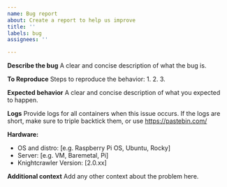 ```yaml
---
name: Bug report
about: Create a report to help us improve
title: ''
labels: bug
assignees: ''

---
```


**Describe the bug**
A clear and concise description of what the bug is.

**To Reproduce**
Steps to reproduce the behavior:
1.
2.
3.

**Expected behavior**
A clear and concise description of what you expected to happen.

**Logs**
Provide logs for all containers when this issue occurs.
If the logs are short, make sure to triple backtick them, or use https://pastebin.com/

**Hardware:**
 - OS and distro: [e.g. Raspberry Pi OS, Ubuntu, Rocky]
 - Server: [e.g. VM, Baremetal, Pi]
 - Knightcrawler Version: [2.0.xx]

**Additional context**
Add any other context about the problem here.
